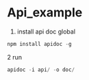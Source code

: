 # Api_example
1. install api doc global
```javascript
npm install apidoc -g
```
2 run 
```javascript
apidoc -i api/ -o doc/
```
